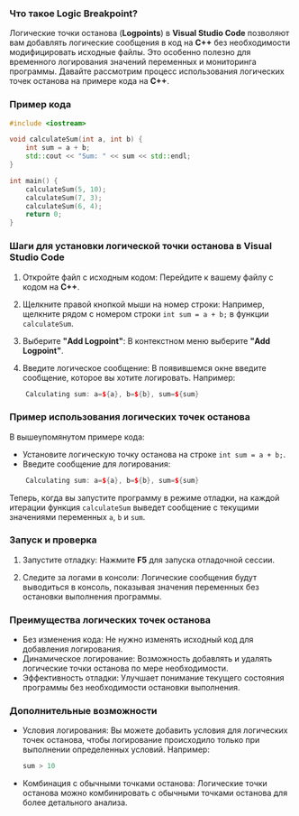### Что такое Logic Breakpoint?

Логические точки останова (**Logpoints**) в **Visual Studio Code** позволяют вам добавлять логические сообщения в код на **C++** без необходимости модифицировать исходные файлы. Это особенно полезно для временного логирования значений переменных и мониторинга программы. Давайте рассмотрим процесс использования логических точек останова на примере кода на **C++**.

### Пример кода
```cpp
#include <iostream>

void calculateSum(int a, int b) {
    int sum = a + b;
    std::cout << "Sum: " << sum << std::endl;
}

int main() {
    calculateSum(5, 10);
    calculateSum(7, 3);
    calculateSum(6, 4);
    return 0;
}
```
### Шаги для установки логической точки останова в Visual Studio Code

1. Откройте файл с исходным кодом: Перейдите к вашему файлу с кодом на **C++**.

2. Щелкните правой кнопкой мыши на номер строки: Например, щелкните рядом с номером строки `int sum = a + b;` в функции `calculateSum`.

3. Выберите **"Add Logpoint"**: В контекстном меню выберите **"Add Logpoint"**.

4. Введите логическое сообщение: В появившемся окне введите сообщение, которое вы хотите логировать. Например:
```cpp
	Calculating sum: a=${a}, b=${b}, sum=${sum}
```
### Пример использования логических точек останова

В вышеупомянутом примере кода:
- Установите логическую точку останова на строке `int sum = a + b;`.
- Введите сообщение для логирования:
```cpp
    Calculating sum: a=${a}, b=${b}, sum=${sum}
```
Теперь, когда вы запустите программу в режиме отладки, на каждой итерации функция `calculateSum` выведет сообщение с текущими значениями переменных `a`, `b` и `sum`.

### Запуск и проверка

1. Запустите отладку: Нажмите **F5** для запуска отладочной сессии.

2. Следите за логами в консоли: Логические сообщения будут выводиться в консоль, показывая значения переменных без остановки выполнения программы.

### Преимущества логических точек останова

- Без изменения кода: Не нужно изменять исходный код для добавления логирования.
- Динамическое логирование: Возможность добавлять и удалять логические точки останова по мере необходимости.
- Эффективность отладки: Улучшает понимание текущего состояния программы без необходимости остановки выполнения.

### Дополнительные возможности

- Условия логирования: Вы можете добавить условия для логических точек останова, чтобы логирование происходило только при выполнении определенных условий. Например:
    ```cpp
	sum > 10
    ```
- Комбинация с обычными точками останова: Логические точки останова можно комбинировать с обычными точками останова для более детального анализа.